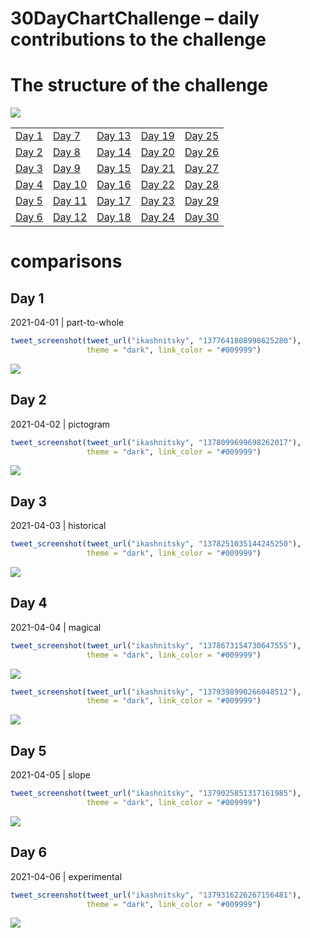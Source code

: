 30DayChartChallenge – daily contributions to the challenge
================

# The structure of the challenge

![](https://github.com/dominicroye/rstats-chart-challenge-2021/raw/main/figs/topics_ol.png)

|                 |                   |                   |                   |                   |
|-----------------|-------------------|-------------------|-------------------|-------------------|
| [Day 1](#day-1) | [Day 7](#day-7)   | [Day 13](#day-13) | [Day 19](#day-19) | [Day 25](#day-25) |
| [Day 2](#day-2) | [Day 8](#day-8)   | [Day 14](#day-14) | [Day 20](#day-20) | [Day 26](#day-26) |
| [Day 3](#day-3) | [Day 9](#day-9)   | [Day 15](#day-15) | [Day 21](#day-21) | [Day 27](#day-27) |
| [Day 4](#day-4) | [Day 10](#day-10) | [Day 16](#day-16) | [Day 22](#day-22) | [Day 28](#day-28) |
| [Day 5](#day-5) | [Day 11](#day-11) | [Day 17](#day-17) | [Day 23](#day-23) | [Day 29](#day-29) |
| [Day 6](#day-6) | [Day 12](#day-12) | [Day 18](#day-18) | [Day 24](#day-24) | [Day 30](#day-30) |

# comparisons

## Day 1

2021-04-01 \| part-to-whole

``` r
tweet_screenshot(tweet_url("ikashnitsky", "1377641808998625280"), 
                 theme = "dark", link_color = "#009999")
```

![](README_files/figure-gfm/unnamed-chunk-1-1.png)<!-- -->

## Day 2

2021-04-02 \| pictogram

``` r
tweet_screenshot(tweet_url("ikashnitsky", "1378099699698262017"), 
                 theme = "dark", link_color = "#009999")
```

![](README_files/figure-gfm/unnamed-chunk-2-1.png)<!-- -->

## Day 3

2021-04-03 \| historical

``` r
tweet_screenshot(tweet_url("ikashnitsky", "1378251035144245250"), 
                 theme = "dark", link_color = "#009999")
```

![](README_files/figure-gfm/unnamed-chunk-3-1.png)<!-- -->

## Day 4

2021-04-04 \| magical

``` r
tweet_screenshot(tweet_url("ikashnitsky", "1378673154730647555"), 
                 theme = "dark", link_color = "#009999")
```

![](README_files/figure-gfm/unnamed-chunk-4-1.png)<!-- -->

``` r
tweet_screenshot(tweet_url("ikashnitsky", "1379398990266048512"), 
                 theme = "dark", link_color = "#009999")
```

![](README_files/figure-gfm/unnamed-chunk-5-1.png)<!-- -->

## Day 5

2021-04-05 \| slope

``` r
tweet_screenshot(tweet_url("ikashnitsky", "1379025851317161985"), 
                 theme = "dark", link_color = "#009999")
```

![](README_files/figure-gfm/unnamed-chunk-6-1.png)<!-- -->

## Day 6

2021-04-06 \| experimental

``` r
tweet_screenshot(tweet_url("ikashnitsky", "1379316226267156481"), 
                 theme = "dark", link_color = "#009999")
```

![](README_files/figure-gfm/unnamed-chunk-7-1.png)<!-- -->
